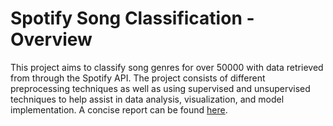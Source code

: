 # Spotify Song Classification - Overview
This project aims to classify song genres for over 50000 with data retrieved 
from through the Spotify API. The project consists of different preprocessing
techniques as well as using supervised and unsupervised techniques to help
assist in data analysis, visualization, and model implementation. A concise
report can be found [here](./Classification_Report.pdf).